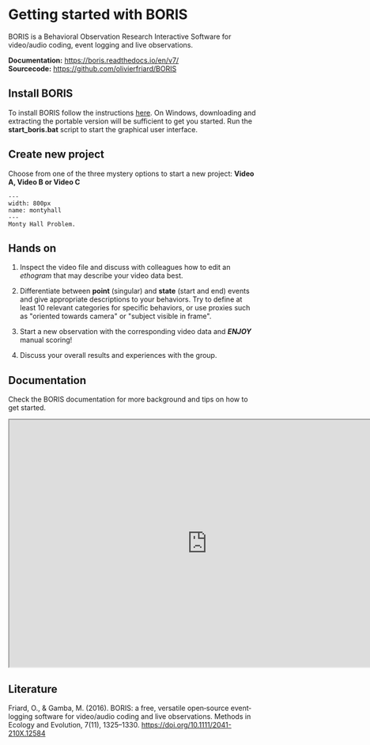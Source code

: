 # Getting started with BORIS

BORIS is a Behavioral Observation Research Interactive Software for video/audio coding, event logging and live observations.

**Documentation:** <https://boris.readthedocs.io/en/v7/>  
**Sourcecode:** <https://github.com/olivierfriard/BORIS>

## Install BORIS

To install BORIS follow the instructions [here](http://www.boris.unito.it/pages/download_win). On Windows, downloading and extracting the portable version will be sufficient to get you started. Run the **start_boris.bat** script to start the graphical user interface.

## Create new project

Choose from one of the three mystery options to start a new project:
**Video A, Video B or Video C**

```{figure} content/montyhall.jpg
---
width: 800px
name: montyhall
---
Monty Hall Problem.
```

## Hands on

1. Inspect the video file and discuss with colleagues how to edit an *ethogram* that may describe your video data best.

2. Differentiate between **point** (singular) and **state** (start and end) events and give appropriate descriptions to your behaviors. Try to define at least 10 relevant categories for specific behaviors, or use proxies such as "oriented towards camera" or "subject visible in frame".
  
3. Start a new observation with the corresponding video data and ***ENJOY*** manual scoring!

4. Discuss your overall results and experiences with the group.

## Documentation

Check the BORIS documentation for more background and tips on how to get started.  

<iframe width="800" height="500" frameborder="1" src="https://www.boris.unito.it/pages/video_tutorials.html"></iframe>

## Literature

Friard, O., & Gamba, M. (2016). BORIS: a free, versatile open‐source event‐logging software for video/audio coding and live observations. Methods in Ecology and Evolution, 7(11), 1325–1330. <https://doi.org/10.1111/2041-210X.12584>